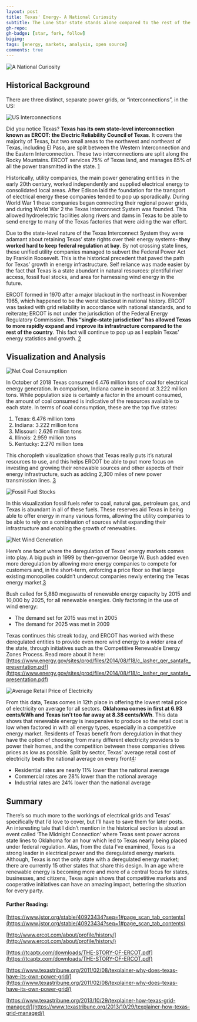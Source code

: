 ```yaml
---
layout: post
title: Texas' Energy- A National Curiosity
subtitle: The Lone Star state stands alone compared to the rest of the US; Texas’ energy market is deregulated allowing for high levels of competition between providers and greater innovation.
gh-repo:
gh-badge: [star, fork, follow]
bigimg:
tags: [energy, markets, analysis, open source]
comments: true
---
```


![A National Curiosity](/img/all_combined_transparent.png)

## Historical Background
There are three distinct, separate power grids, or “interconnections”, in the US:

![US Interconnections](http://thestatedtruth.com/wp-content/uploads/2017/04/US-Electrical-Grid.png)

Did you notice Texas? **Texas has its own state-level interconnection known as ERCOT: the Electric Reliability Council of Texas**. It covers the majority of Texas, but two small areas to the northwest and northeast of Texas, including El Paso, are split between the Western Interconnection and the Eastern Interconnection. These two interconnections are split along the Rocky Mountains. ERCOT services 75% of Texas land, and manages 85% of all the power transmitted in the state. [1](https://www.texastribune.org/2013/10/29/texplainer-how-texas-grid-managed/)

Historically, utility companies, the main power generating entities in the early 20th century, worked independently and supplied electrical energy to consolidated local areas. After Edison laid the foundation for the transport of electrical energy these companies tended to pop up sporadically. During World War 1 these companies began connecting their regional power grids, and during World War 2 the Texas Interconnect System was founded. This allowed hydroelectric facilities along rivers and dams in Texas to be able to send energy to many of the Texas factories that were aiding the war effort. 

Due to the state-level nature of the Texas Interconnect System they were adamant about retaining Texas’ state rights over their energy systems- **they worked hard to keep federal regulation at bay**. By not crossing state lines, these unified utility companies managed to subvert the Federal Power Act by Franklin Roosevelt. This is the historical precedent that paved the path for Texas’ growth in energy infrastructure. Self reliance was made easier by the fact that Texas is a state abundant in natural resources: plentiful river access, fossil fuel stocks, and area for harnessing wind energy in the future.

ERCOT formed in 1970 after a major blackout in the northeast in November 1965, which happened to be the worst blackout in national history. ERCOT was tasked with grid reliability in accordance with national standards, and to reiterate; ERCOT is not under the jurisdiction of the Federal Energy Regulatory Commission. **This “single-state jurisdiction” has allowed Texas to more rapidly expand and improve its infrastructure compared to the rest of the country**. This fact will continue to pop up as I explain Texas’ energy statistics and growth. [2](https://www.texastribune.org/2011/02/08/texplainer-why-does-texas-have-its-own-power-grid/)

## Visualization and Analysis

![Net Coal Consumption](/img/coal_consumption_combined.png)

In October of 2018 Texas consumed 6.476 million tons of coal for electrical energy generation. In comparison, Indiana came in second at 3.222 million tons. While population size is certainly a factor in the amount consumed, the amount of coal consumed is indicative of the resources available to each state. In terms of coal consumption, these are the top five states:
1. Texas: 6.476 million tons
2. Indiana: 3.222 million tons
3. Missouri: 2.626 million tons
4. Illinois: 2.959 million tons
5. Kentucky: 2.270 million tons

This choropleth visualization shows that Texas really puts it’s natural resources to use, and this helps ERCOT be able to put more focus on investing and growing their renewable sources and other aspects of their energy infrastructure, such as adding 2,300 miles of new power transmission lines. [3](https://poweringtexas.com/#revenue-generator)

![Fossil Fuel Stocks](/img/fossil_fuel_stocks_combined.png)

In this visualization fossil fuels refer to coal, natural gas, petroleum gas, and Texas is abundant in all of these fuels. These reserves aid Texas in being able to offer energy in many various forms, allowing the utility companies to be able to rely on a combination of sources whilst expanding their infrastructure and enabling the growth of renewables. 

![Net Wind Generation](/img/wind_generation_combined.png)

Here’s one facet where the deregulation of Texas’ energy markets comes into play. A big push in 1999 by then-governor George W. Bush added even more deregulation by allowing more energy companies to compete for customers and, in the short-term, enforcing a price floor so that large existing monopolies couldn’t undercut companies newly entering the Texas energy market.[3](https://www.technologyreview.com/s/602261/george-w-bush-helped-make-texas-a-clean-energy-powerhouse/)

Bush called for 5,880 megawatts of renewable energy capacity by 2015 and 10,000 by 2025, for all renewable energies. Only factoring in the use of wind energy:
* The demand set for 2015 was met in 2005
* The demand for 2025 was met in 2009

Texas continues this streak today, and ERCOT has worked with these deregulated entities to provide even more wind energy to a wider area of the state, through initiatives such as the Competitive Renewable Energy Zones Process. Read more about it here: [https://www.energy.gov/sites/prod/files/2014/08/f18/c_lasher_qer_santafe_presentation.pdf](https://www.energy.gov/sites/prod/files/2014/08/f18/c_lasher_qer_santafe_presentation.pdf)

![Average Retail Price of Electricity](/img/retail_price_combined.png)

From this data, Texas comes in 12th place in offering the lowest retail price of electricity on average for all sectors. **Oklahoma comes in first at 6.93 cents/kWh and Texas isn’t too far away at 8.38 cents/kWh**. This data shows that renewable energy is inexpensive to produce so the retail cost is low when factored in with all energy types, especially in a competitive energy market. Residents of Texas benefit from deregulation in that they have the option of choosing from many different electricity providers to power their homes, and the competition between these companies drives prices as low as possible. Split by sector, Texas’ average retail cost of electricity beats the national average on every front[4](https://www.chooseenergy.com/texas/):
* Residential rates are nearly 11% lower than the national average
* Commercial rates are 28% lower than the national average
* Industrial rates are 24% lower than the national average

## Summary

There’s so much more to the workings of electrical grids and Texas’ specifically that I’d love to cover, but I’ll have to save them for later posts. An interesting tale that I didn’t mention in the historical section is about an event called ‘The Midnight Connection’ where Texas sent power across state lines to Oklahoma for an hour which led to Texas nearly being placed under federal regulation. Alas, from the data I’ve examined, Texas is a strong leader in electrical power and the deregulated energy markets. Although, Texas is not the only state with a deregulated energy market; there are currently 15 other states that share this design. In an age where renewable energy is becoming more and more of a central focus for states, businesses, and citizens, Texas again shows that competitive markets and cooperative initiatives can have an amazing impact, bettering the situation for every party.

#### Further Reading:

[https://www.jstor.org/stable/40923434?seq=1#page_scan_tab_contents](https://www.jstor.org/stable/40923434?seq=1#page_scan_tab_contents)

[http://www.ercot.com/about/profile/history/](http://www.ercot.com/about/profile/history/)

[https://tcaptx.com/downloads/THE-STORY-OF-ERCOT.pdf](https://tcaptx.com/downloads/THE-STORY-OF-ERCOT.pdf)

[https://www.texastribune.org/2011/02/08/texplainer-why-does-texas-have-its-own-power-grid/](https://www.texastribune.org/2011/02/08/texplainer-why-does-texas-have-its-own-power-grid/)

[https://www.texastribune.org/2013/10/29/texplainer-how-texas-grid-managed/](https://www.texastribune.org/2013/10/29/texplainer-how-texas-grid-managed/)


